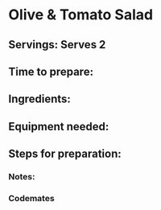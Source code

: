 # Olive & Tomato Salad

## Servings: Serves 2

## Time to prepare: 

## Ingredients:


## Equipment needed:


## Steps for preparation:



### Notes:



### Codemates #
